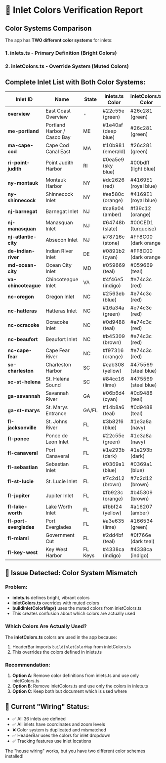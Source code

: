 # 🎨 Inlet Colors Verification Report

## Color Systems Comparison

The app has **TWO different color systems** for inlets:

### 1. **inlets.ts** - Primary Definition (Bright Colors)
### 2. **inletColors.ts** - Override System (Muted Colors)

## Complete Inlet List with Both Color Systems:

| Inlet ID | Name | State | inlets.ts Color | inletColors.ts Color | Match? |
|----------|------|-------|-----------------|---------------------|---------|
| **overview** | East Coast Overview | - | #22c55e (green) | #26c281 (green) | ✅ Similar |
| **me-portland** | Portland Harbor / Casco Bay | ME | #1e40af (deep blue) | #26c281 (green) | ❌ Different |
| **ma-cape-cod** | Cape Cod Canal East | MA | #10b981 (emerald) | #26c281 (green) | ❌ Different |
| **ri-point-judith** | Point Judith Harbor | RI | #0ea5e9 (sky blue) | #00bdff (light blue) | ✅ Similar |
| **ny-montauk** | Montauk Harbor | NY | #dc2626 (red) | #4169E1 (royal blue) | ❌ Different |
| **ny-shinnecock** | Shinnecock Inlet | NY | #ea580c (orange) | #4169E1 (royal blue) | ❌ Different |
| **nj-barnegat** | Barnegat Inlet | NJ | #ca8a04 (amber) | #f39c12 (orange) | ✅ Similar |
| **nj-manasquan** | Manasquan Inlet | NJ | #64748b (slate) | #00CED1 (turquoise) | ❌ Different |
| **nj-atlantic-city** | Absecon Inlet | NJ | #78716c (stone) | #FF8C00 (dark orange) | ❌ Different |
| **de-indian-river** | Indian River Inlet | DE | #0891b2 (cyan) | #FF8C00 (dark orange) | ❌ Different |
| **md-ocean-city** | Ocean City Inlet | MD | #059669 (teal) | #059669 (teal) | ✅ Exact Match |
| **va-chincoteague** | Chincoteague Inlet | VA | #4f46e5 (indigo) | #e74c3c (red) | ❌ Different |
| **nc-oregon** | Oregon Inlet | NC | #2563eb (blue) | #e74c3c (red) | ❌ Different |
| **nc-hatteras** | Hatteras Inlet | NC | #16a34a (green) | #e74c3c (red) | ❌ Different |
| **nc-ocracoke** | Ocracoke Inlet | NC | #0d9488 (teal) | #e74c3c (red) | ❌ Different |
| **nc-beaufort** | Beaufort Inlet | NC | #b45309 (brown) | #e74c3c (red) | ❌ Different |
| **nc-cape-fear** | Cape Fear River | NC | #f97316 (orange) | #e74c3c (red) | ❌ Different |
| **sc-charleston** | Charleston Harbor | SC | #eab308 (yellow) | #475569 (steel blue) | ❌ Different |
| **sc-st-helena** | St. Helena Sound | SC | #84cc16 (lime) | #475569 (steel blue) | ❌ Different |
| **ga-savannah** | Savannah River | GA | #06b6d4 (cyan) | #0d9488 (teal) | ✅ Similar |
| **ga-st-marys** | St. Marys Entrance | GA/FL | #14b8a6 (teal) | #0d9488 (teal) | ✅ Similar |
| **fl-jacksonville** | St. Johns River | FL | #3b82f6 (blue) | #1e3a8a (navy) | ✅ Similar |
| **fl-ponce** | Ponce de Leon Inlet | FL | #22c55e (green) | #1e3a8a (navy) | ❌ Different |
| **fl-canaveral** | Port Canaveral | FL | #1e293b (dark) | #1e293b (dark) | ✅ Exact Match |
| **fl-sebastian** | Sebastian Inlet | FL | #0369a1 (blue) | #0369a1 (blue) | ✅ Exact Match |
| **fl-st-lucie** | St. Lucie Inlet | FL | #7c2d12 (brown) | #7c2d12 (brown) | ✅ Exact Match |
| **fl-jupiter** | Jupiter Inlet | FL | #fb923c (orange) | #b45309 (brown) | ❌ Different |
| **fl-lake-worth** | Lake Worth Inlet | FL | #fbbf24 (yellow) | #a16207 (amber) | ✅ Similar |
| **fl-port-everglades** | Port Everglades | FL | #a3e635 (lime) | #166534 (green) | ❌ Different |
| **fl-miami** | Government Cut | FL | #2dd4bf (teal) | #0f766e (dark teal) | ✅ Similar |
| **fl-key-west** | Key West Harbor | FL Keys | #4338ca (indigo) | #4338ca (indigo) | ✅ Exact Match |

## 🚨 Issue Detected: Color System Mismatch

### Problem:
- **inlets.ts** defines bright, vibrant colors
- **inletColors.ts** overrides with muted colors
- **buildInletColorMap()** uses the muted colors from inletColors.ts
- This creates confusion about which colors are actually used

### Which Colors Are Actually Used?
The **inletColors.ts** colors are used in the app because:
1. HeaderBar imports `buildInletColorMap` from inletColors.ts
2. This overrides the colors defined in inlets.ts

### Recommendation:
1. **Option A**: Remove color definitions from inlets.ts and use only inletColors.ts
2. **Option B**: Remove inletColors.ts and use only the colors in inlets.ts
3. **Option C**: Keep both but document which is used where

## 📍 Current "Wiring" Status:
- ✅ All 36 inlets are defined
- ✅ All inlets have coordinates and zoom levels
- ❌ Color system is duplicated and mismatched
- ✅ HeaderBar uses the colors for inlet dropdown
- ✅ Tracking features use inlet locations

The "house wiring" works, but you have two different color schemes installed!
